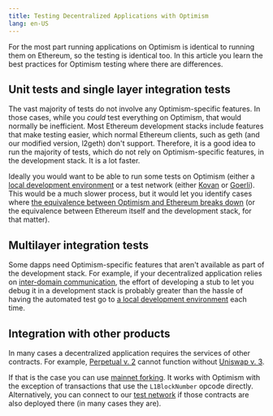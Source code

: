 ```yaml
---
title: Testing Decentralized Applications with Optimism
lang: en-US
---
```


For the most part running applications on Optimism is identical to running them on Ethereum, so the testing is identical too.
In this article you learn the best practices for Optimism testing where there are differences.


## Unit tests and single layer integration tests

The vast majority of tests do not involve any Optimism-specific features.
In those cases, while you *could* test everything on Optimism, that would normally be inefficient.
Most Ethereum development stacks include features that make testing easier, which normal Ethereum clients, such as geth (and our modified version, l2geth) don't support.
Therefore, it is a good idea to run the majority of tests, which do not rely on Optimism-specific features, in the development stack.
It is a lot faster.

Ideally you would want to be able to run some tests on Optimism (either a [local development environment](dev-node.md) or a test network (either [Kovan](../../useful-tools/networks.md#optimism-kovan-testnet) or [Goerli](../../useful-tools/networks.md#optimism-goerli)).
This would be a much slower process, but it would let you identify cases where [the equivalence between Optimism and Ethereum breaks down](differences.md) (or the equivalence between Ethereum itself and the development stack, for that matter).

## Multilayer integration tests

Some dapps need Optimism-specific features that aren't available as part of the development stack.
For example, if your decentralized application relies on [inter-domain communication](../bridge/messaging.md), the effort of developing a stub to let you debug it in a development stack is probably greater than the hassle of having the automated test go to [a local development environment](dev-node.md) each time.


## Integration with other products

In many cases a decentralized application requires the services of other contracts. 
For example, [Perpetual v. 2](https://v2docs.perp.fi/benefits-of-v2) cannot function without [Uniswap v. 3](https://uniswap.org/blog/uniswap-v3).

If that is the case you can use [mainnet forking](https://hardhat.org/hardhat-network/guides/mainnet-forking.html).
It works with Optimism with the exception of transactions that use the `L1BlockNumber` opcode directly.
Alternatively, you can connect to our [test network](../../useful-tools/networks/#rpc-endpoints) if those contracts are also deployed there (in many cases they are).
